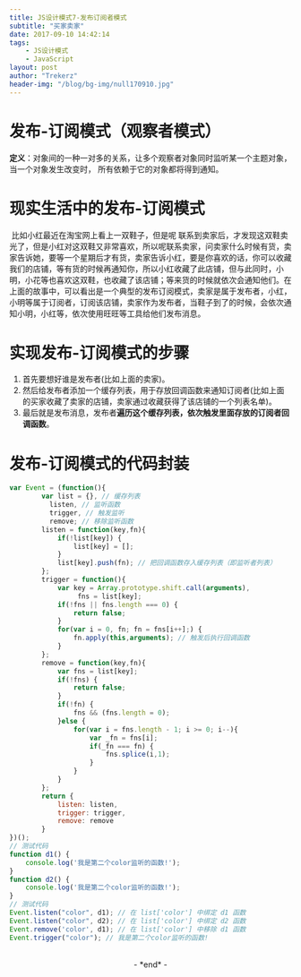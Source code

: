 ```yaml
---
title: JS设计模式7-发布订阅者模式
subtitle: "买家卖家"
date: 2017-09-10 14:42:14
tags: 
	- JS设计模式
	- JavaScript
layout: post
author: "Trekerz"
header-img: "/blog/bg-img/null170910.jpg"
---
```


# **发布-订阅模式（观察者模式）**

**定义**：对象间的一种一对多的关系，让多个观察者对象同时监听某一个主题对象，当一个对象发生改变时，
所有依赖于它的对象都将得到通知。

# **现实生活中的发布-订阅模式**

​    比如小红最近在淘宝网上看上一双鞋子，但是呢 联系到卖家后，才发现这双鞋卖光了，但是小红对这双鞋又非常喜欢，所以呢联系卖家，问卖家什么时候有货，卖家告诉她，要等一个星期后才有货，卖家告诉小红，要是你喜欢的话，你可以收藏我们的店铺，等有货的时候再通知你，所以小红收藏了此店铺，但与此同时，小明，小花等也喜欢这双鞋，也收藏了该店铺；等来货的时候就依次会通知他们。
​    在上面的故事中，可以看出是一个典型的发布订阅模式，卖家是属于发布者，小红，小明等属于订阅者，订阅该店铺，卖家作为发布者，当鞋子到了的时候，会依次通知小明，小红等，依次使用旺旺等工具给他们发布消息。

# **实现发布-订阅模式的步骤**

1. 首先要想好谁是发布者(比如上面的卖家)。
2. 然后给发布者添加一个缓存列表，用于存放回调函数来通知订阅者(比如上面的买家收藏了卖家的店铺，卖家通过收藏获得了该店铺的一个列表名单)。
3. 最后就是发布消息，发布者**遍历这个缓存列表，依次触发里面存放的订阅者回调函数**。

# **发布-订阅模式的代码封装**

```js
var Event = (function(){
		var list = {}, // 缓存列表
		  listen, // 监听函数
		  trigger, // 触发监听
		  remove; // 移除监听函数
		listen = function(key,fn){
			if(!list[key]) {
				list[key] = [];
			}
			list[key].push(fn); // 把回调函数存入缓存列表（即监听者列表）
		};
		trigger = function(){
			var key = Array.prototype.shift.call(arguments),
				 fns = list[key];
			if(!fns || fns.length === 0) {
				return false;
			}
			for(var i = 0, fn; fn = fns[i++];) {
				fn.apply(this,arguments); // 触发后执行回调函数
			}
		};
		remove = function(key,fn){
			var fns = list[key];
			if(!fns) {
				return false;
			}
			if(!fn) {
				fns && (fns.length = 0);
			}else {
				for(var i = fns.length - 1; i >= 0; i--){
					var _fn = fns[i];
					if(_fn === fn) {
						fns.splice(i,1);
					}
				}
			}
		};
		return {
			listen: listen,
			trigger: trigger,
			remove: remove
		}
})();
// 测试代码
function d1() {
	console.log('我是第二个color监听的函数!'); 
}
function d2() {
	console.log('我是第二个color监听的函数!');
}
// 测试代码
Event.listen("color", d1); // 在 list['color'] 中绑定 d1 函数
Event.listen("color", d2); // 在 list['color'] 中绑定 d2 函数
Event.remove('color', d1); // 在 list['color'] 中移除 d1 函数
Event.trigger("color"); // 我是第二个color监听的函数!
```

<br/>

<center>-&nbsp;*end*&nbsp;-</center>

<br/>